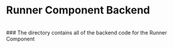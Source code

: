 # Runner Component Backend
<br>
### The directory contains all of the backend code for the Runner Component

